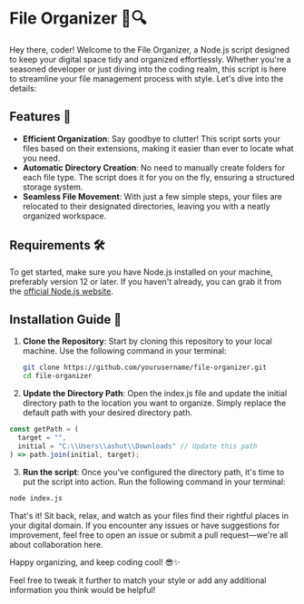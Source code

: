 # File Organizer 📁🔍

Hey there, coder! Welcome to the File Organizer, a Node.js script designed to keep your digital space tidy and organized effortlessly. Whether you're a seasoned developer or just diving into the coding realm, this script is here to streamline your file management process with style. Let's dive into the details:

## Features 💫

- **Efficient Organization**: Say goodbye to clutter! This script sorts your files based on their extensions, making it easier than ever to locate what you need.
- **Automatic Directory Creation**: No need to manually create folders for each file type. The script does it for you on the fly, ensuring a structured storage system.
- **Seamless File Movement**: With just a few simple steps, your files are relocated to their designated directories, leaving you with a neatly organized workspace.

## Requirements 🛠️

To get started, make sure you have Node.js installed on your machine, preferably version 12 or later. If you haven't already, you can grab it from the [official Node.js website](https://nodejs.org/).

## Installation Guide 🚀

1. **Clone the Repository**: Start by cloning this repository to your local machine. Use the following command in your terminal:
   
   ```bash
   git clone https://github.com/yourusername/file-organizer.git
   cd file-organizer
   ```

2. **Update the Directory Path**: Open the index.js file and update the initial directory path to the location you want to organize. Simply replace the default path with your desired directory path.

  ```js
  const getPath = (
    target = "",
    initial = "C:\\Users\\ashut\\Downloads" // Update this path
  ) => path.join(initial, target);
  ```
3. **Run the script**: Once you've configured the directory path, it's time to put the script into action. Run the following command in your terminal:
  ```bash
  node index.js
  ```
That's it! Sit back, relax, and watch as your files find their rightful places in your digital domain. If you encounter any issues or have suggestions for improvement, feel free to open an issue or submit a pull request—we're all about collaboration here.

Happy organizing, and keep coding cool! 😎✨

Feel free to tweak it further to match your style or add any additional information you think would be helpful!
   

